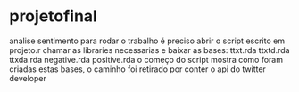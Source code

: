 # projetofinal
analise sentimento
para rodar o trabalho é preciso abrir o script escrito em projeto.r chamar as libraries necessarias e baixar as bases: ttxt.rda ttxtd.rda ttxda.rda negative.rda positive.rda
o começo do script mostra como foram criadas estas bases, o caminho foi retirado por conter o api do twitter developer 

